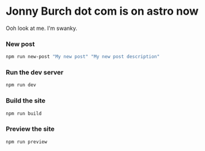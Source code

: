 # Jonny Burch dot com is on astro now

Ooh look at me. I'm swanky.

### New post

```bash
npm run new-post "My new post" "My new post description"
```

### Run the dev server

```bash
npm run dev
```

### Build the site

```bash
npm run build
```

### Preview the site

```bash
npm run preview
```
